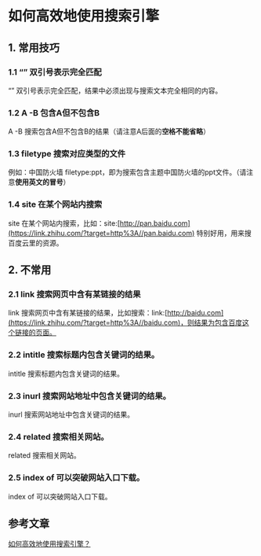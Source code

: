 # 如何高效地使用搜索引擎

## 1. 常用技巧

### 1.1 “” 双引号表示完全匹配

“” 双引号表示完全匹配，结果中必须出现与搜索文本完全相同的内容。

### 1.2  A -B 包含A但不包含B

 A -B 搜索包含A但不包含B的结果（请注意A后面的**空格不能省略**）

### 1.3 filetype 搜索对应类型的文件

例如：中国防火墙 filetype:ppt，即为搜索包含主题中国防火墙的ppt文件。（请注意**使用英文的冒号**）

### 1.4  site 在某个网站内搜索

site 在某个网站内搜索，比如：site:[http://pan.baidu.com](https://link.zhihu.com/?target=http%3A//pan.baidu.com) 特别好用，用来搜百度云里的资源。

## 2. 不常用

### 2.1 link 搜索网页中含有某链接的结果

link 搜索网页中含有某链接的结果，比如搜索：link:[http://baidu.com](https://link.zhihu.com/?target=http%3A//baidu.com)，则结果为包含百度这个链接的页面。

### 2.2 intitle 搜索标题内包含关键词的结果。

intitle 搜索标题内包含关键词的结果。

### 2.3 inurl 搜索网站地址中包含关键词的结果。 

 inurl 搜索网站地址中包含关键词的结果。

### 2.4 related 搜索相关网站。

 related 搜索相关网站。

### 2.5  index of 可以突破网站入口下载。

 index of 可以突破网站入口下载。

## 参考文章

[如何高效地使用搜索引擎？](https://www.zhihu.com/question/28013848)

